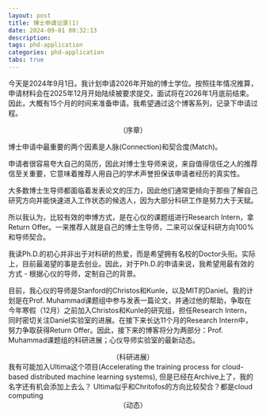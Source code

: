 ```yaml
---
layout: post
title: 博士申请记录(1) 
date: 2024-09-01 00:32:13
description: 
tags: phd-application
categories: phd-application
tabs: true
---
```

今天是2024年9月1日。我计划申请2026年开始的博士学位。按照往年情况推算，申请材料会在2025年12月开始陆续被要求提交，面试将在2026年1月底前结束。因此，大概有15个月的时间来准备申请。我希望通过这个博客系列，记录下申请过程。


<div style="text-align: center;">
    （序章）
</div>

博士申请中最重要的两个因素是人脉(Connection)和契合度(Match)。

申请者很容易夸大自己的简历，因此对博士生导师来说，来自值得信任之人的推荐信至关重要，它意味着推荐人用自己的学术声誉担保该申请者经历的真实性。

大多数博士生导师都面临着发表论文的压力，因此他们通常更倾向于那些了解自己研究方向并能快速进入工作状态的候选人，因为大部分科研工作是努力大于天赋。

所以我认为，比较有效的申博方式，是在心仪的课题组进行Research Intern，拿Return Offer。一来推荐人就是自己的博士生导师，二来可以保证科研方向100%和导师契合。

我读Ph.D.的初心并非出于对科研的热爱，而是希望拥有名校的Doctor头衔。实际上，目前最渴望的事是去创业。因此，对于Ph.D.的申请来说，我希望用最有效的方式 - 根据心仪的导师，定制自己的背景。

目前，我心仪的导师是Stanford的Christos和Kunle，以及MIT的Daniel。我的计划是在Prof. Muhammad课题组中参与发表一篇论文，并通过他的帮助，争取在今年寒假（12月）之前加入Christos和Kunle的研究组，担任Research Intern，同时密切关注Daniel实验室的进展。在接下来长达11个月的Research Intern中，努力争取获得Return Offer。因此，接下来的博客将分为两部分：Prof. Muhammad课题组的科研进展；心仪导师实验室的最新动态。

<div style="text-align: center;">
    （科研进展）
</div>
我有可能加入Ultima这个项目(Accelerating the training process for cloud-based distributed machine learning systems), 但是已经在Archive上了，我的名字还有机会添加上去么？
Ultima似乎和Chritofos的方向比较契合？都是cloud computing

<div style="text-align: center;">
    （动态）
</div>